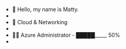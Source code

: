 - 👋 Hello, my name is Matty.
-
- 💖 Cloud & Networking
- 
- 🐱‍🏍 Azure Administrator - █████_____ 50%
- 


